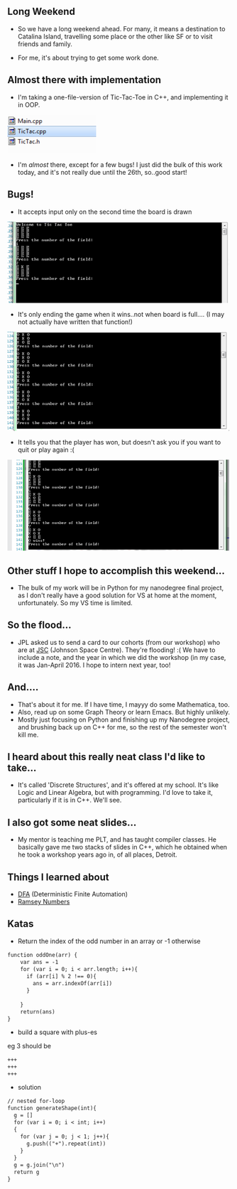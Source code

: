 ## Long Weekend

- So we have a long weekend ahead.
  For many, it means a destination to Catalina Island,
  travelling some place or the other like SF or to visit 
  friends and family.
  
- For me, it's about trying to get some work done. 


## Almost there with implementation

- I'm taking a one-file-version of Tic-Tac-Toe in C++,
  and implementing it in OOP.
  
<img src="/images/Tic/tic_004.png" width="200">
  
- I'm *almost* there, except for a few bugs!
  I just did the bulk of this work today, and it's 
  not really due until the 26th, so..good start!
  
## Bugs!
  
- It accepts input only on the second time the board is drawn

<img src="/images/Tic/tic_001.png" width="500">

- It's only ending the game when it wins..not when board is full....
  (I may not actually have written that function!)
  
<img src="/images/Tic/tic_002.png" width="500">

- It tells you that the player has won, but doesn't ask you 
  if you want to quit or play again :(
  
<img src="/images/Tic/tic_003.png" width="500">

## Other stuff I hope to accomplish this weekend...

- The bulk of my work will be in Python for my nanodegree final project, as I don't really
  have a good solution for VS at home at the moment, unfortunately.
  So my VS time is limited.
  
  
## So the flood...

- JPL asked us to send a card to our cohorts (from our workshop) who are at 
  [JSC](https://www.nasa.gov/centers/johnson/home/index.html) (Johnson Space Centre). They're flooding! :( We have to include a note, and the year in which we did
  the workshop (in my case, it was Jan-April 2016. I hope to intern next year, too!
  
## And....

- That's about it for me. If I have time, I mayyy do some Mathematica, too.
- Also, read up on some Graph Theory or learn Emacs. But highly unlikely.
- Mostly just focusing on Python and finishing up my Nanodegree project, 
  and brushing back up on C++ for me, so the rest of the semester won't kill me.
  
## I heard about this really neat class I'd like to take...

- It's called 'Discrete Structures', and it's offered at my school.
  It's like Logic and Linear Algebra, but with programming. I'd love to take it,
  particularly if it is in C++. We'll see.
  
## I also got some neat slides...

- My mentor is teaching me PLT, and has taught compiler classes. He basically gave me
  two stacks of slides in C++, which he obtained when he took a workshop years ago 
  in, of all places, Detroit. 
  
## Things I learned about 

- [DFA](https://en.wikipedia.org/wiki/Deterministic_finite_automaton) (Deterministic Finite Automation)
- [Ramsey Numbers](http://mathworld.wolfram.com/RamseyNumber.html)
  
## Katas

- Return the index of the odd number in an array or -1 otherwise

```
function oddOne(arr) {
    var ans = -1
    for (var i = 0; i < arr.length; i++){
      if (arr[i] % 2 !== 0){
        ans = arr.indexOf(arr[i])
      }
      
    }
    return(ans)
}
```
- build a square with plus-es

eg 3 should be 
```
+++
+++
+++
```

- solution

```
// nested for-loop
function generateShape(int){
  g = []
  for (var i = 0; i < int; i++)
  {
    for (var j = 0; j < 1; j++){
      g.push(("+").repeat(int))
    }
  }
  g = g.join("\n")
  return g
}
```

